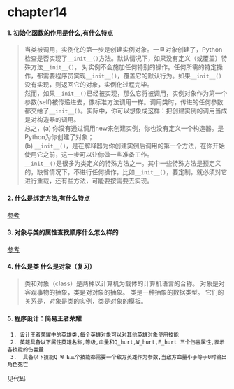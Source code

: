 # chapter14
#### 1. 初始化函数的作用是什么,有什么特点
>当类被调用，实例化的第一步是创建实例对象。一旦对象创建了，Python检查是否实现了`__init__()`方法。默认情况下，如果没有定义（或覆盖）特殊方法`__init__()`， 对实例不会施加任何特别的操作。任何所需的特定操作，都需要程序员实现`__init__()`，覆盖它的默认行为。如果`__init__()`没有实现，则返回它的对象，实例化过程完毕。  
然而，如果`__init__()`已经被实现，那么它将被调用，实例对象作为第一个参数(self)被传递进去，像标准方法调用一样。调用类时，传进的任何参数都交给了`__init__()`。实际中，你可以想象成这样：把创建实例的调用当成是对构造器的调用。  
总之，(a) 你没有通过调用new来创建实例，你也没有定义一个构造器。是Python为你创建了对象；  
(b) `__init__()`，是在解释器为你创建实例后调用的第一个方法，在你开始使用它之前，这一步可以让你做一些准备工作。  
`__init__()`是很多为类定义的特殊方法之一。其中一些特殊方法是预定义的，缺省情况下，不进行任何操作，比如`__init__()`，要定制，就必须对它进行重载，还有些方法，可能要按需要去实现。  

#### 2. 什么是绑定方法,有什么特点
[参考](https://blog.csdn.net/zhangfh1990/article/details/77942450)

#### 3. 对象与类的属性查找顺序什么怎么样的
[参考](https://blog.csdn.net/u010358168/article/details/74905812)

#### 4. 什么是类 什么是对象（复习）
>类和对象（class）是两种以计算机为载体的计算机语言的合称。 对象是对客观事物的抽象，类是对对象的抽象。 类是一种抽象的数据类型。 它们的关系是，对象是类的实例，类是对象的模板。

#### 5. 程序设计：简易王者荣耀
     1. 设计王者荣耀中的英雄类,每个英雄对象可以对其他英雄对象使用技能
     2. 英雄具备以下属性英雄名称,等级,血量和Q_hurt,W_hurt,E_hurt 三个伤害属性,表示各技能的伤害量
     3.  具备以下技能Q W E三个技能都需要一个敌方英雄作为参数,当敌方血量小于等于0时输出角色死亡

见代码
